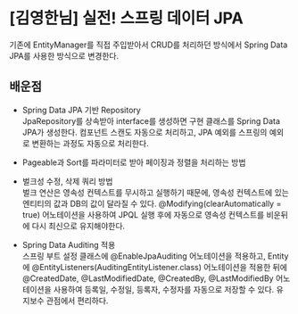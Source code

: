 # [김영한님] 실전! 스프링 데이터 JPA
기존에 EntityManager를 직접 주입받아서 CRUD를 처리하던 방식에서 Spring Data JPA를 사용한 방식으로 변경한다.

## 배운점
- Spring Data JPA 기반 Repository<br/>
JpaRepository를 상속받아 interface를 생성하면 구현 클래스를 Spring Data JPA가 생성한다. 컴포넌트 스캔도 자동으로 처리하고, JPA 예외를 스프링의 예외로 변환하는 과정도 자동으로 처리한다.

- Pageable과 Sort를 파라미터로 받아 페이징과 정렬을 처리하는 방법
- 벌크성 수정, 삭제 쿼리 방법<br/>
벌크 연산은 영속성 컨텍스트를 무시하고 실행하기 때문에, 영속성 컨텍스트에 있는 엔티티의 값과 DB의 값이 달라질 수 있다.
@Modifying(clearAutomatically = true) 어노테이션을 사용하여 JPQL 실행 후에 자동으로 영속성 컨텍스트를 비운뒤에 다시 최신으로 유지해야한다.

- Spring Data Auditing 적용<br/>
스프링 부트 설정 클래스에 @EnableJpaAuditing 어노테이션을 적용하고, Entity에 @EntityListeners(AuditingEntityListener.class) 어노테이션을 적용한 뒤에 
@CreatedDate, @LastModifiedDate, @CreatedBy, @LastModifiedBy 어노테이션을 사용하여 등록일, 수정일, 등록자, 수정자를 자동으로 저장할 수 있다. 유지보수 관점에서 편리하다.
